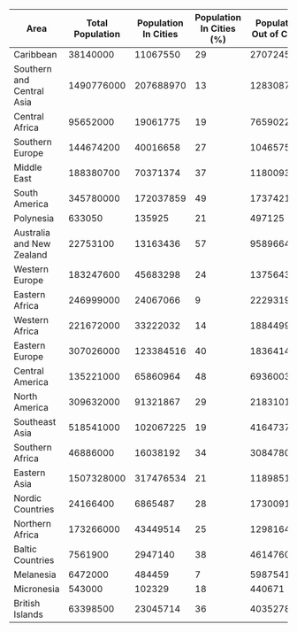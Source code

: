 | Area | Total Population | Population In Cities | Population In Cities (%) | Population Out of Cities | Population Out of Cities (%) |
| ---- | ---------------- | -------------------- | ------------------------ | ------------------------ | ---------------------------- |
| Caribbean | 38140000 | 11067550 | 29 | 27072450 | 70|
| Southern and Central Asia | 1490776000 | 207688970 | 13 | 1283087030 | 86|
| Central Africa | 95652000 | 19061775 | 19 | 76590225 | 80|
| Southern Europe | 144674200 | 40016658 | 27 | 104657542 | 72|
| Middle East | 188380700 | 70371374 | 37 | 118009326 | 62|
| South America | 345780000 | 172037859 | 49 | 173742141 | 50|
| Polynesia | 633050 | 135925 | 21 | 497125 | 78|
| Australia and New Zealand | 22753100 | 13163436 | 57 | 9589664 | 42|
| Western Europe | 183247600 | 45683298 | 24 | 137564302 | 75|
| Eastern Africa | 246999000 | 24067066 | 9 | 222931934 | 90|
| Western Africa | 221672000 | 33222032 | 14 | 188449968 | 85|
| Eastern Europe | 307026000 | 123384516 | 40 | 183641484 | 59|
| Central America | 135221000 | 65860964 | 48 | 69360036 | 51|
| North America | 309632000 | 91321867 | 29 | 218310133 | 70|
| Southeast Asia | 518541000 | 102067225 | 19 | 416473775 | 80|
| Southern Africa | 46886000 | 16038192 | 34 | 30847808 | 65|
| Eastern Asia | 1507328000 | 317476534 | 21 | 1189851466 | 78|
| Nordic Countries | 24166400 | 6865487 | 28 | 17300913 | 71|
| Northern Africa | 173266000 | 43449514 | 25 | 129816486 | 74|
| Baltic Countries | 7561900 | 2947140 | 38 | 4614760 | 61|
| Melanesia | 6472000 | 484459 | 7 | 5987541 | 92|
| Micronesia | 543000 | 102329 | 18 | 440671 | 81|
| British Islands | 63398500 | 23045714 | 36 | 40352786 | 63|
